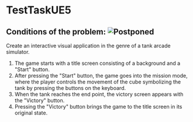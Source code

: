 # TestTaskUE5
## Conditions of the problem: ![Postponed](https://img.shields.io/badge/-Postponed-090909?style=for-the-badge)
Create an interactive visual application in the genre of a tank arcade simulator.
1. The game starts with a title screen consisting of a background and a "Start" button.
2. After pressing the "Start" button, the game goes into the mission mode, where the player controls the movement of the cube symbolizing the tank by pressing the buttons on the keyboard.
3. When the tank reaches the end point, the victory screen appears with the "Victory" button.
4. Pressing the "Victory" button brings the game to the title screen in its original state.
